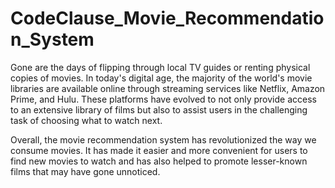 # CodeClause_Movie_Recommendation_System

Gone are the days of flipping through local TV guides or renting physical copies of movies. In today's digital age, the majority of the world's movie libraries are available online through streaming services like Netflix, Amazon Prime, and Hulu. These platforms have evolved to not only provide access to an extensive library of films but also to assist users in the challenging task of choosing what to watch next.

Overall, the movie recommendation system has revolutionized the way we consume movies. It has made it easier and more convenient for users to find new movies to watch and has also helped to promote lesser-known films that may have gone unnoticed.
